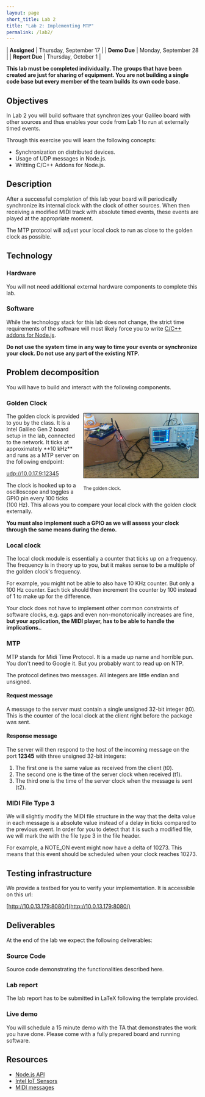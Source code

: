 ```yaml
---
layout: page
short_title: Lab 2
title: "Lab 2: Implementing MTP"
permalink: /lab2/
---
```


| **Assigned** | Thursday, September 17 |
| **Demo Due** | Monday, September 28 |
| **Report Due** | Thursday, October 1 |

**This lab must be completed individually. The groups that have been created are just for sharing of equipment. You are not building a single code base but every member of the team builds its own code base.**

## Objectives

In Lab 2 you will build software that synchronizes your Galileo board with other sources and thus enables your code from Lab 1 to run at externally timed events.

Through this exercise you will learn the following concepts:

* Synchronization on distributed devices.
* Usage of UDP messages in Node.js.
* Writting C/C++ Addons for Node.js.

## Description

After a successful completion of this lab your board will periodically synchronize its internal clock with the clock of other sources. When then receiving a modified MIDI track with absolute timed events, these events are played at the appropriate moment.

The MTP protocol will adjust your local clock to run as close to the golden clock as possible.

## Technology

### Hardware

You will not need additional external hardware components to complete this lab.

### Software

While the technology stack for this lab does not change, the strict time requirements of the software will
most likely force you to write [C/C++ addons for Node.js](https://nodejs.org/api/addons.html).

**Do not use the system time in any way to time your events or synchronize your clock. Do not use any part of the existing NTP.**

## Problem decomposition

You will have to build and interact with the following components.

### Golden Clock

<div style="float: right; margin: 0 0 10px 10px">
<img style="width: 300px; border: 1px solid black;" src="/assets/golden-clock.jpg">
<p><small>The golden clock.</small></p>
</div>
The golden clock is provided to you by the class. It is a Intel Galileo Gen 2 board setup in the lab, connected to the network. It ticks at approximately **10 kHz** and runs as a MTP server on the following endpoint:

[udp://10.0.17.9:12345](udp://10.0.17.9:12345)

The clock is hooked up to a oscilloscope and toggles a GPIO pin every 100 ticks (100 Hz).
This allows you to compare your local clock with the golden clock externally.

**You must also implement such a GPIO as we will assess your clock through the same means during the demo.**

### Local clock

The local clock module is essentially a counter that ticks up on a frequency. The frequency
is in theory up to you, but it makes sense to be a multiple of the golden clock's frequency.

For example, you might not be able to also have 10 KHz counter. But only a 100 Hz counter.
Each tick should then increment the counter by 100 instead of 1 to make up for the difference.

Your clock does not have to implement other common constraints of software clocks, e.g.  gaps and even non-monotonically increases are fine, **but your application, the MIDI player, has to be able to handle the implications.**.

### MTP

MTP stands for Midi Time Protocol. It is a made up name and horrible pun. You don't need to Google it.
But you probably want to read up on NTP.

The protocol defines two messages. All integers are little endian and unsigned.

#### Request message

A message to the server must contain a single unsigned 32-bit integer (t0). This is the
counter of the local clock at the client right before the package was sent.

#### Response message

The server will then respond to the host of the incoming message on the port **12345** with three unsigned 32-bit integers:

1. The first one is the same value as received from the client (t0).
2. The second one is the time of the server clock when received (t1).
3. The third one is the time of the server clock when the message is sent (t2).

### MIDI File Type 3

We will slightly modify the MIDI file structure in the way that the delta value in each message is a absolute value instead of a delay in ticks compared to the previous event. In order for you to detect that it is such a modified file, we will mark the with the file type 3 in the file header.

For example, a NOTE_ON event might now have a delta of 10273. This means that this event should be scheduled
when your clock reaches 10273.

## Testing infrastructure

We provide a testbed for you to verify your implementation. It is accessible on this url:

[http://10.0.13.179:8080/](http://10.0.13.179:8080/)

## Deliverables

At the end of the lab we expect the following deliverables:

### Source Code

Source code demonstrating the functionalities described here.

### Lab report

The lab report has to be submitted in LaTeX following the template provided.

### Live demo

You will schedule a 15 minute demo with the TA that demonstrates the work you have done. Please come with a fully prepared board and running software.

## Resources

* [Node.js API](http://10.0.13.179:8080/)
* [Intel IoT Sensors](http://10.0.13.179:8080/)
* [MIDI messages](http://10.0.13.179:8080/)
